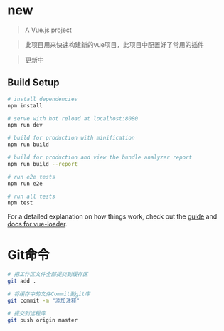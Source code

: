 # new

> A Vue.js project

> 此项目用来快速构建新的vue项目，此项目中配置好了常用的插件

> 更新中

## Build Setup

``` bash
# install dependencies
npm install

# serve with hot reload at localhost:8080
npm run dev

# build for production with minification
npm run build

# build for production and view the bundle analyzer report
npm run build --report

# run e2e tests
npm run e2e

# run all tests
npm test
```

For a detailed explanation on how things work, check out the [guide](http://vuejs-templates.github.io/webpack/) and [docs for vue-loader](http://vuejs.github.io/vue-loader).

# Git命令


```bash
# 把工作区文件全部提交到缓存区
git add .  

# 将缓存中的文件Commit到git库
git commit -m "添加注释"

# 提交到远程库
git push origin master

```